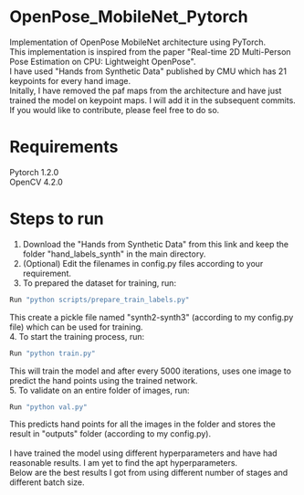 # OpenPose_MobileNet_Pytorch
Implementation of OpenPose MobileNet architecture using PyTorch. <br>
This implementation is inspired from the paper "Real-time 2D Multi-Person Pose Estimation on CPU:
Lightweight OpenPose". <br>
I have used "Hands from Synthetic Data" published by CMU which has 21 keypoints for every hand image. <br>
Initally, I have removed the paf maps from the architecture and have just trained the model on keypoint maps. I will add it in the subsequent commits. If you would like to contribute, please feel free to do so. <br>

# Requirements
Pytorch 1.2.0 <br>
OpenCV 4.2.0 <br>

# Steps to run
1. Download the "Hands from Synthetic Data" from this link and keep the folder "hand_labels_synth" in the main directory. <br>
2. (Optional) Edit the filenames in config.py files according to your requirement. <br>
3. To prepared the dataset for training, run: <br>
```.bash
Run "python scripts/prepare_train_labels.py"
```
This create a pickle file named "synth2-synth3" (according to my config.py file) which can be used for training. <br>
4. To start the training process, run:
```.bash
Run "python train.py"
```
This will train the model and after every 5000 iterations, uses one image to predict the hand points using the trained network. <br>
5. To validate on an entire folder of images, run:
```.bash
Run "python val.py"
```
This predicts hand points for all the images in the folder and stores the result in "outputs" folder (according to my config.py). <br> <br>
I have trained the model using different hyperparameters and have had reasonable results. I am yet to find the apt hyperparameters. <br>
Below are the best results I got from using different number of stages and different batch size. <br> <br>
